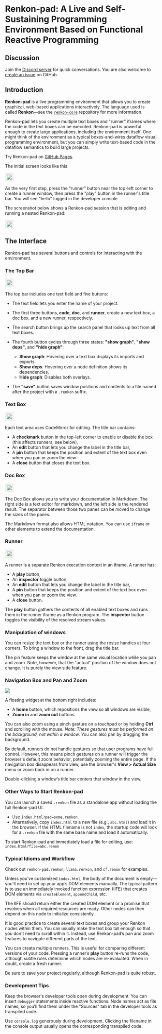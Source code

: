 # Renkon-pad: A Live and Self-Sustaining Programming Environment Based on Functional Reactive Programming

## Discussion

Join the [Discord server](https://discord.gg/KKhUjmTn9q) for quick conversations. You are also welcome to [create an issue](https://github.com/yoshikiohshima/renkon-pad/issues) on GitHub.

## Introduction

**Renkon-pad** is a live programming environment that allows you to create graphical, web-based applications interactively. The language used is called **Renkon**—see the [`renkon-core`](https://github.com/yoshikiohshima/renkon) repository for more information.

Renkon-pad lets you create multiple text boxes and "runner" iframes where the code in the text boxes can be executed. Renkon-pad is powerful enough to create large applications, including the environment itself. One might think of the environment as a typical boxes-and-wires dataflow visual programming environment, but you can simply write text-based code in the dataflow semantics to build large projects.

Try Renkon-pad on [GitHub Pages](https://yoshikiohshima.github.io/renkon-pad/).

The initial screen looks like this:

<img style="border: 6px solid #eee" src="./doc/initial.png"></img>

As the very first step, press the "runner" button near the top-left corner to create a runner window, then press the "play" button in the runner's title bar. You will see "hello" logged in the developer console.

The screenshot below shows a Renkon-pad session that is editing and running a nested Renkon-pad:

<img style="border: 6px solid #eee" src="./doc/renkon-pad.png"></img>

## The Interface

Renkon-pad has several buttons and controls for interacting with the environment.

### The Top Bar

<img style="border: 6px solid #eee" src="./doc/topbar.png"></img>

The top bar includes one text field and five buttons:

- The text field lets you enter the name of your project.
- The first three buttons, **code**, **doc**, and **runner**, create a new text box, a doc box, and a new runner, respectively.
- The search button brings up the search panel that looks up text from all text boxes.
- The fourth button cycles through three states: **"show graph"**, **"show deps"**, and **"hide graph"**:
  - **Show graph**: Hovering over a text box displays its imports and exports.
  - **Show deps**: Hovering over a node definition shows its dependencies.
  - **Hide graph**: Disables both overlays.

- The **"save"** button saves window positions and contents to a file named after the project with a `.renkon` suffix.

### Text Box

<img style="border: 6px solid #eee" src="./doc/textbox.png"></img>

Each text area uses CodeMirror for editing. The title bar contains:

- A **checkmark** button in the top-left corner to enable or disable the box (this affects runners; see below),
- An **edit** button that lets you change the label in the title bar,
- A **pin** button that keeps the position and extent of the text box even when you pan or zoom the view.
- A **close** button that closes the text box.

### Doc Box

<img style="border: 6px solid #eee" src="./doc/doc.png"></img>

The Doc Box allows you to write your documentation in Markdown. The right side is a text editor for markdown, and the left side is the rendered result. The separator between those two panes can be moved to change the sizes of the panes.

The Markdown format also allows HTML notation. You can use `iframe` or other elements to extend the documentation.

### Runner

<img style="border: 6px solid #eee" src="./doc/runner.png"></img>

A runner is a separate Renkon execution context in an iframe. A runner has:

- A **play** button,
- An **inspector** toggle button,
- An **edit** button that lets you change the label in the title bar,
- A **pin** button that keeps the position and extent of the text box even when you pan or zoom the view.
- A **close** button.

The **play** button gathers the contents of all enabled text boxes and runs them in the runner iframe as a Renkon program. The **inspector** button toggles the visibility of the resolved stream values.

### Manipulation of windows

You can resize the text box or the runner using the resize handles at four corners. To bring a window to the front, drag the title bar.

The pin feature keeps the window at the same visual location while you
pan and zoom. Note, however, that the "actual" position of the window
does not change. It is purely the view side feature.

### Navigation Box and Pan and Zoom

<img src="./doc/navigation.png"></img>

A floating widget at the bottom right includes:

- A **home** button, which repositions the view so all windows are visible,
- **Zoom in** and **zoom out** buttons.

You can also zoom using a pinch gesture on a touchpad or by holding **Ctrl** and scrolling with the mouse. *Note: These gestures must be performed on the background, not within a window.* You can also pan by dragging the background.

By default, runners do not handle gestures so that user programs have full control. However, this means pinch gestures on a runner will trigger the browser's default zoom behavior, potentially zooming the entire page. If the navigation box disappears from view, use the browser's **View > Actual Size** menu or zoom back in on a runner.

Double-clicking a window’s title bar centers that window in the view.

### Other Ways to Start Renkon-pad

You can launch a saved `.renkon` file as a standalone app without loading the full Renkon-pad UI:

- Use `index.html?pad=some.renkon`.
- Alternatively, copy `index.html` to a new file (e.g., `abc.html`) and load it in the browser. If the HTML filename is not `index`, the startup code will look for a `.renkon` file with the same base name and load it automatically.

To start Renkon-pad and immediately load a file for editing, use:  
`index.html?file=abc.renon`

### Typical Idioms and Workflow

Check out `renkon-pad.renkon`, `llama.renkon`, and `cf.renon` for examples.

Unless you've customized `index.html`, the body of the document is empty—you'll need to set up your app’s DOM elements manually. The typical pattern is to use an immediately invoked function expression (IIFE) that creates DOM elements via `createElement`, `appendChild`, etc.

The IIFE should return either the created DOM element or a promise that resolves when all required resources are ready. Other nodes can then depend on this node to initialize consistently.

It is good practice to create several text boxes and group your Renkon nodes within them. You can usually make the text box tall enough so that you don't need to scroll within it. Instead, use Renkon-pad’s pan and zoom features to navigate different parts of the text.

You can create multiple runners. This is useful for comparing different versions of your code. Pressing a runner’s **play** button re-runs the code, although subtle rules determine which nodes are re-evaluated. When in doubt, create a fresh runner.

Be sure to save your project regularly, although Renkon-pad is quite robust.

### Development Tips

Keep the browser's developer tools open during development. You can insert `debugger` statements inside reactive functions. Node names act as file names, so you’ll find them under the "Sources" tab in the developer tools as transpiled code.

Use `console.log` generously during development. Clicking the filename in the console output usually opens the corresponding transpiled code.
